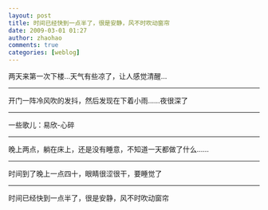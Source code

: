 ```yaml
---
layout: post
title: 时间已经快到一点半了，很是安静，风不时吹动窗帘
date: 2009-03-01 01:27
author: zhaohao
comments: true
categories: [weblog]
---
```

两天来第一次下楼…天气有些凉了，让人感觉清醒…

<hr />

开门一阵冷风吹的发抖，然后发现在下着小雨……夜很深了

<hr />

一些歌儿：易欣-心碎

<hr />

晚上两点，躺在床上，还是没有睡意，不知道一天都做了什么……

<hr />

时间到了晚上一点四十，眼睛很涩很干，要睡觉了

<hr />

时间已经快到一点半了，很是安静，风不时吹动窗帘
